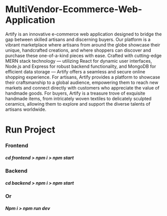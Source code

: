 # MultiVendor-Ecommerce-Web-Application
Artify is an innovative e-commerce web application designed to bridge the gap between skilled artisans and discerning buyers. Our platform is a vibrant marketplace where artisans from around the globe showcase their unique, handcrafted creations, and where shoppers can discover and purchase these one-of-a-kind pieces with ease.
Crafted with cutting-edge MERN stack technology — utilizing React for dynamic user interfaces, Node.js and Express for robust backend functionality, and MongoDB for efficient data storage — Artify offers a seamless and secure online shopping experience.
For artisans, Artify provides a platform to showcase their craftsmanship to a global audience, empowering them to reach new markets and connect directly with customers who appreciate the value of handmade goods.
For buyers, Artify is a treasure trove of exquisite handmade items, from intricately woven textiles to delicately sculpted ceramics, allowing them to explore and support the diverse talents of artisans worldwide.
# Run Project 
### Frontend
##### cd frontend > npm i > npm start
### Backend
##### cd backend > npm i > npm start 
### Or
##### Npm i > npm run dev

